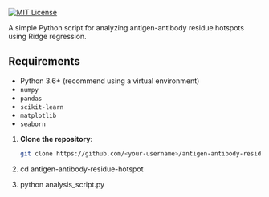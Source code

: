 
[![MIT License](https://img.shields.io/badge/License-MIT-green.svg)](LICENSE)

A simple Python script for analyzing antigen-antibody residue hotspots using Ridge regression.

## Requirements

- Python 3.6+ (recommend using a virtual environment)
- `numpy`
- `pandas`
- `scikit-learn`
- `matplotlib`
- `seaborn`



1. **Clone the repository**:
   ```bash
   git clone https://github.com/<your-username>/antigen-antibody-residue-hotspot.git

   
2. cd antigen-antibody-residue-hotspot

3. python analysis_script.py

   
